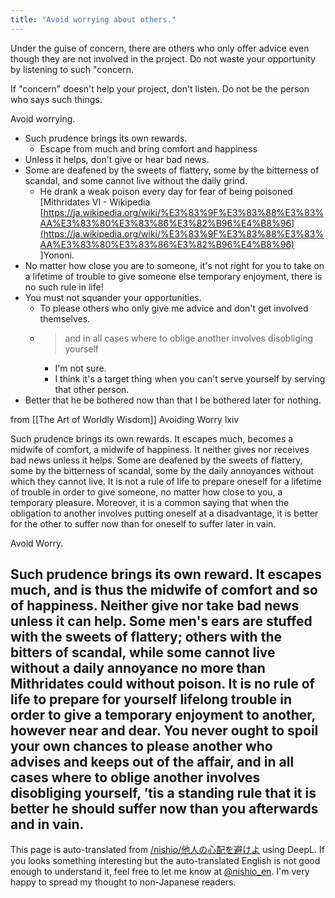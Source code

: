 ```yaml
---
title: "Avoid worrying about others."
---
```


Under the guise of concern, there are others who only offer advice even though they are not involved in the project. Do not waste your opportunity by listening to such "concern.

If "concern" doesn't help your project, don't listen. Do not be the person who says such things.




Avoid worrying.
- Such prudence brings its own rewards.
    - Escape from much and bring comfort and happiness
- Unless it helps, don't give or hear bad news.
- Some are deafened by the sweets of flattery, some by the bitterness of scandal, and some cannot live without the daily grind.
    - He drank a weak poison every day for fear of being poisoned [Mithridates VI - Wikipedia [https://ja.wikipedia.org/wiki/%E3%83%9F%E3%83%88%E3%83%AA%E3%83%80%E3%83%86%E3%82%B96%E4%B8%96](https://ja.wikipedia.org/wiki/%E3%83%9F%E3%83%88%E3%83%AA%E3%83%80%E3%83%86%E3%82%B96%E4%B8%96) ]Yononi.
- No matter how close you are to someone, it's not right for you to take on a lifetime of trouble to give someone else temporary enjoyment, there is no such rule in life!
- You must not squander your opportunities.
    - To please others who only give me advice and don't get involved themselves.
    - > and in all cases where to oblige another involves disobliging yourself
        - I'm not sure.
        - I think it's a target thing when you can't serve yourself by serving that other person.
- Better that he be bothered now than that I be bothered later for nothing.

from [[The Art of Worldly Wisdom]]
Avoiding Worry
lxiv

Such prudence brings its own rewards. It escapes much, becomes a midwife of comfort, a midwife of happiness. It neither gives nor receives bad news unless it helps. Some are deafened by the sweets of flattery, some by the bitterness of scandal, some by the daily annoyances without which they cannot live. It is not a rule of life to prepare oneself for a lifetime of trouble in order to give someone, no matter how close to you, a temporary pleasure. Moreover, it is a common saying that when the obligation to another involves putting oneself at a disadvantage, it is better for the other to suffer now than for oneself to suffer later in vain.

Avoid Worry.

Such prudence brings its own reward. It escapes much, and is thus the midwife of comfort and so of happiness. Neither give nor take bad news unless it can help. Some men's ears are stuffed with the sweets of flattery; others with the bitters of scandal, while some cannot live without a daily annoyance no more than Mithridates could without poison. It is no rule of life to prepare for yourself lifelong trouble in order to give a temporary enjoyment to another, however near and dear. You never ought to spoil your own chances to please another who advises and keeps out of the affair, and in all cases where to oblige another involves disobliging yourself, ’tis a standing rule that it is better he should suffer now than you afterwards and in vain.
---
This page is auto-translated from [/nishio/他人の心配を避けよ](https://scrapbox.io/nishio/他人の心配を避けよ) using DeepL. If you looks something interesting but the auto-translated English is not good enough to understand it, feel free to let me know at [@nishio_en](https://twitter.com/nishio_en). I'm very happy to spread my thought to non-Japanese readers.